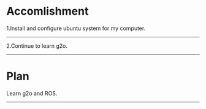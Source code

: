 Accomlishment
=====
1.Install and configure ubuntu system for my computer.</br>
____
2.Continue to learn g2o.</br>
______
Plan
=====
Learn g2o and ROS.</br>
_______
